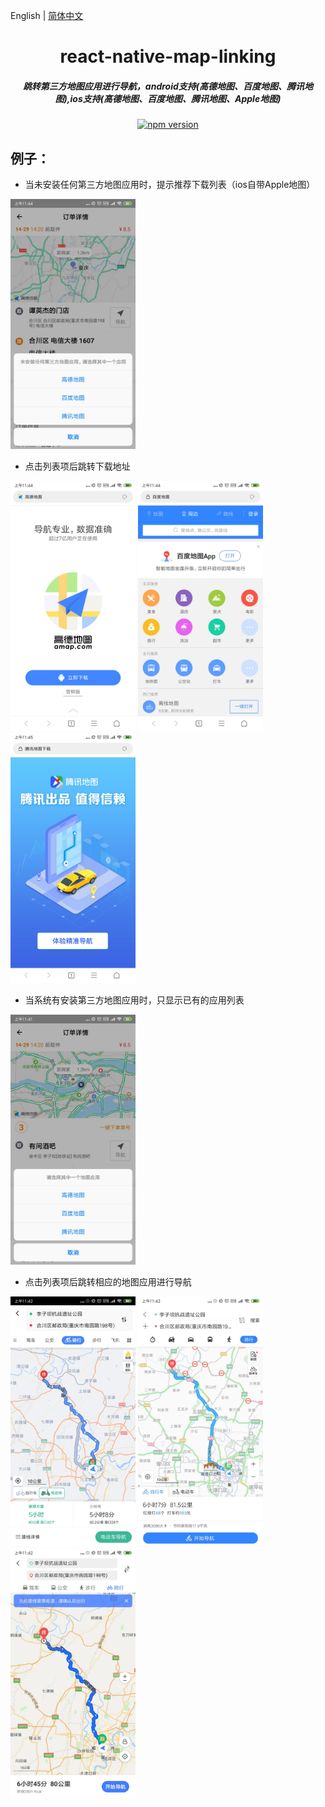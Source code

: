 English | [简体中文](./README.zh-CN.md)

<div align="center">

  # react-native-map-linking

  ##### 跳转第三方地图应用进行导航，android支持(高德地图、百度地图、腾讯地图),ios支持(高德地图、百度地图、腾讯地图、Apple地图)

[![npm version](https://img.shields.io/npm/v/@iwubida/react-native-map-linking.svg?style=flat)](https://www.npmjs.com/package/@iwubida/react-native-map-linking)

</div>

## 例子：

- 当未安装任何第三方地图应用时，提示推荐下载列表（ios自带Apple地图）
<img src="/resource/android-no-map.jpg" height="400px">

- 点击列表项后跳转下载地址
<p float="left">

<img src="/resource/android-install-gaode.jpg" height="400px">

<img src="/resource/android-install-baidu.jpg" height="400px">

<img src="/resource/android-install-qq.jpg" height="400px">

</p>

- 当系统有安装第三方地图应用时，只显示已有的应用列表

<img src="/resource/android-list.jpg" height="400px">

- 点击列表项后跳转相应的地图应用进行导航
<p float="left">

<img src="/resource/android-gaode.jpg" height="400px">

<img src="/resource/android-baidu.jpg" height="400px">

<img src="/resource/android-qq.jpg" height="400px">

</p>